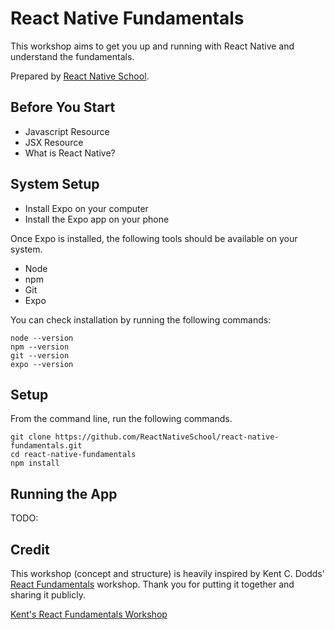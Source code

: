 # React Native Fundamentals

This workshop aims to get you up and running with React Native and understand the fundamentals.

Prepared by [React Native School](https://www.reactnativeschool.com/).

## Before You Start

- Javascript Resource
- JSX Resource
- What is React Native?

## System Setup

- Install Expo on your computer
- Install the Expo app on your phone

Once Expo is installed, the following tools should be available on your system.

- Node
- npm
- Git
- Expo

You can check installation by running the following commands:

```
node --version
npm --version
git --version
expo --version
```

## Setup

From the command line, run the following commands.

```
git clone https://github.com/ReactNativeSchool/react-native-fundamentals.git
cd react-native-fundamentals
npm install
```

## Running the App

TODO:

## Credit

This workshop (concept and structure) is heavily inspired by Kent C. Dodds' [React Fundamentals](https://github.com/kentcdodds/react-fundamentals) workshop. Thank you for putting it together and sharing it publicly.

[Kent's React Fundamentals Workshop](https://kentcdodds.com/workshops/react-fundamentals)
